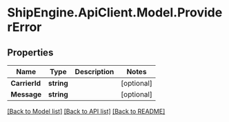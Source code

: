 # ShipEngine.ApiClient.Model.ProviderError
## Properties

Name | Type | Description | Notes
------------ | ------------- | ------------- | -------------
**CarrierId** | **string** |  | [optional] 
**Message** | **string** |  | [optional] 

[[Back to Model list]](../README.md#documentation-for-models) [[Back to API list]](../README.md#documentation-for-api-endpoints) [[Back to README]](../README.md)

